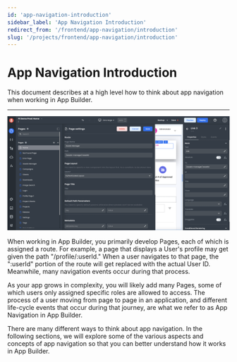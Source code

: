 ```yaml
---
id: 'app-navigation-introduction'
sidebar_label: 'App Navigation Introduction'
redirect_from: '/frontend/app-navigation/introduction'
slug: '/projects/frontend/app-navigation/introduction'
---
```


# App Navigation Introduction

This document describes at a high level how to think about app navigation when working in App Builder.

---

![App Builder App Navigation Intro](./_images/ab-app-navigation-intro-1.png)

When working in App Builder, you primarily develop Pages, each of which is assigned a route. For example, a page that displays a User's profile may get given the path "/profile/:userId." When a user navigates to that page, the ":userId" portion of the route will get replaced with the actual User ID. Meanwhile, many navigation events occur during that process.

As your app grows in complexity, you will likely add many Pages, some of which users only assigned specific roles are allowed to access. The process of a user moving from page to page in an application, and different life-cycle events that occur during that journey, are what we refer to as App Navigation in App Builder.

There are many different ways to think about app navigation. In the following sections, we will explore some of the various aspects and concepts of app navigation so that you can better understand how it works in App Builder.
